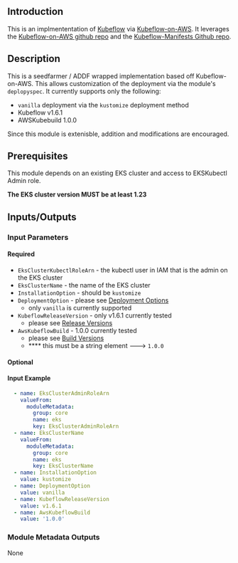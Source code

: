 ## Introduction
This is an implmententation of [Kubeflow](https://www.kubeflow.org/docs/) via [Kubeflow-on-AWS](https://awslabs.github.io/kubeflow-manifests/docs/).
It leverages the [Kubeflow-on-AWS github repo](https://github.com/awslabs/kubeflow-manifests) and the [Kubeflow-Manifests Github repo](https://github.com/kubeflow/manifests).




## Description

This is a seedfarmer / ADDF wrapped implementation based off Kubeflow-on-AWS.  This allows customization of the deployment via the module's `deplopyspec`.
It currently supports only the following:
- `vanilla` deployment via the `kustomize` deployment method
- Kubeflow v1.6.1
- AWSKubebuild 1.0.0

Since this module is extenisble, addition and modifications are encouraged.



## Prerequisites
This module depends on an existing EKS cluster and access to EKSKubectl Admin role.

<b>The EKS cluster version MUST be at least 1.23</b>



## Inputs/Outputs


### Input Parameters


#### Required
- `EksClusterKubectlRoleArn` - the kubectl user in IAM that is the admin on the EKS cluster
- `EksClusterName` - the name of the EKS cluster
- `InstallationOption` - should be `kustomize` 
- `DeploymentOption` - please see [Deployment Options](https://awslabs.github.io/kubeflow-manifests/docs/deployment/)
  - only `vanilla` is currently supported
- `KubeflowReleaseVersion` - only v1.6.1 currently tested
  - please see [Release Versions](https://awslabs.github.io/kubeflow-manifests/docs/about/releases/)
- `AwsKubeflowBuild` - 1.0.0 currently tested
  - please see [Build Versions](https://awslabs.github.io/kubeflow-manifests/docs/about/releases/)
  - **** this must be a string element ---> `1.0.0`

#### Optional


#### Input Example
```yaml
  - name: EksClusterAdminRoleArn
    valueFrom:
      moduleMetadata:
        group: core
        name: eks
        key: EksClusterAdminRoleArn
  - name: EksClusterName
    valueFrom:
      moduleMetadata:
        group: core
        name: eks
        key: EksClusterName
  - name: InstallationOption
    value: kustomize
  - name: DeploymentOption
    value: vanilla
  - name: KubeflowReleaseVersion
    value: v1.6.1
  - name: AwsKubeflowBuild
    value: '1.0.0'

```


### Module Metadata Outputs
None


